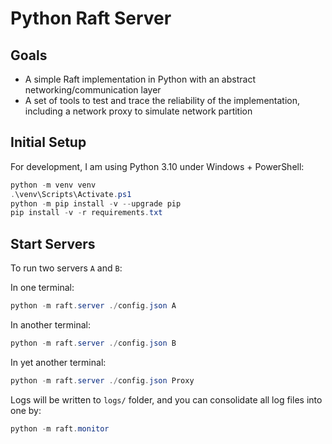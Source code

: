 # Python Raft Server

## Goals

- A simple Raft implementation in Python with an abstract networking/communication layer
- A set of tools to test and trace the reliability of the implementation, including a network proxy to simulate network partition

## Initial Setup

For development, I am using Python 3.10 under Windows + PowerShell:

```powershell
python -m venv venv
.\venv\Scripts\Activate.ps1
python -m pip install -v --upgrade pip 
pip install -v -r requirements.txt
```

## Start Servers

To run two servers `A` and `B`:

In one terminal:

```powershell
python -m raft.server ./config.json A
```

In another terminal:

```powershell
python -m raft.server ./config.json B
```

In yet another terminal:

```powershell
python -m raft.server ./config.json Proxy
```

Logs will be written to `logs/` folder, and you can consolidate all log files into one by:

```powershell
python -m raft.monitor
```

